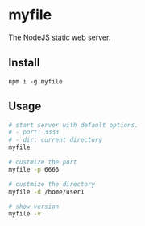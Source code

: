 # myfile

The NodeJS static web server.

## Install

```
npm i -g myfile
```

## Usage

```bash
# start server with default options.
# - port: 3333
# - dir: current directory
myfile

# custmize the port
myfile -p 6666

# custmize the directory
myfile -d /home/user1

# show version
myfile -v
```
